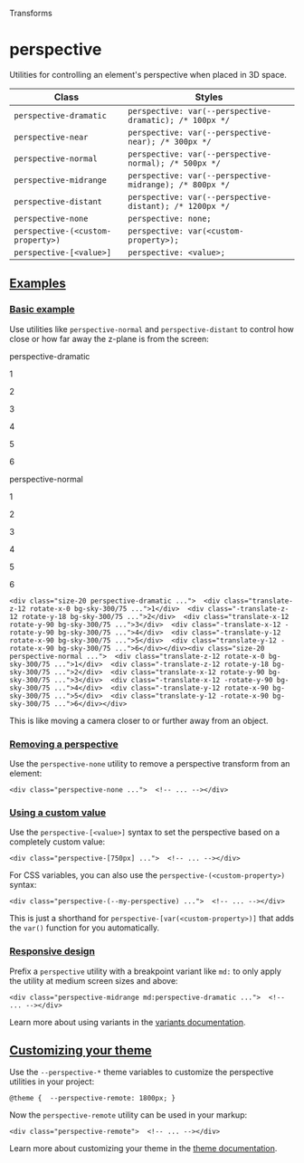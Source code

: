 <!--$-->

<!--/$-->

Transforms

# perspective

Utilities for controlling an element's perspective when placed in 3D space.

| Class                             | Styles                                                  |
| --------------------------------- | ------------------------------------------------------- |
| `perspective-dramatic`            | `perspective: var(--perspective-dramatic); /* 100px */` |
| `perspective-near`                | `perspective: var(--perspective-near); /* 300px */`     |
| `perspective-normal`              | `perspective: var(--perspective-normal); /* 500px */`   |
| `perspective-midrange`            | `perspective: var(--perspective-midrange); /* 800px */` |
| `perspective-distant`             | `perspective: var(--perspective-distant); /* 1200px */` |
| `perspective-none`                | `perspective: none;`                                    |
| `perspective-(<custom-property>)` | `perspective: var(<custom-property>);`                  |
| `perspective-[<value>]`           | `perspective: <value>;`                                 |

## [Examples](#examples)

### [Basic example](#basic-example)

Use utilities like `perspective-normal` and `perspective-distant` to control how close or how far away the z-plane is from the screen:

perspective-dramatic

1

2

3

4

5

6

perspective-normal

1

2

3

4

5

6

```
<div class="size-20 perspective-dramatic ...">  <div class="translate-z-12 rotate-x-0 bg-sky-300/75 ...">1</div>  <div class="-translate-z-12 rotate-y-18 bg-sky-300/75 ...">2</div>  <div class="translate-x-12 rotate-y-90 bg-sky-300/75 ...">3</div>  <div class="-translate-x-12 -rotate-y-90 bg-sky-300/75 ...">4</div>  <div class="-translate-y-12 rotate-x-90 bg-sky-300/75 ...">5</div>  <div class="translate-y-12 -rotate-x-90 bg-sky-300/75 ...">6</div></div><div class="size-20 perspective-normal ...">  <div class="translate-z-12 rotate-x-0 bg-sky-300/75 ...">1</div>  <div class="-translate-z-12 rotate-y-18 bg-sky-300/75 ...">2</div>  <div class="translate-x-12 rotate-y-90 bg-sky-300/75 ...">3</div>  <div class="-translate-x-12 -rotate-y-90 bg-sky-300/75 ...">4</div>  <div class="-translate-y-12 rotate-x-90 bg-sky-300/75 ...">5</div>  <div class="translate-y-12 -rotate-x-90 bg-sky-300/75 ...">6</div></div>
```

This is like moving a camera closer to or further away from an object.

### [Removing a perspective](#removing-a-perspective)

Use the `perspective-none` utility to remove a perspective transform from an element:

```
<div class="perspective-none ...">  <!-- ... --></div>
```

### [Using a custom value](#using-a-custom-value)

Use the<!-- --> `perspective-[<value>]` <!-- -->syntax<!-- --> <!-- -->to set the <!-- -->perspective<!-- --> based on a completely custom value:

```
<div class="perspective-[750px] ...">  <!-- ... --></div>
```

For CSS variables, you can also use the<!-- --> `perspective-(<custom-property>)` <!-- -->syntax:

```
<div class="perspective-(--my-perspective) ...">  <!-- ... --></div>
```

This is just a shorthand for<!-- --> `perspective-[var(<custom-property>)]` <!-- -->that adds the `var()` function for you automatically.

### [Responsive design](#responsive-design)

Prefix <!-- -->a<!-- --> `perspective` utility<!-- --> <!-- -->with a breakpoint variant like `md:` to only apply the utility at <!-- -->medium<!-- --> <!-- -->screen sizes and above:

```
<div class="perspective-midrange md:perspective-dramatic ...">  <!-- ... --></div>
```

Learn more about using variants in the [variants documentation](/docs/hover-focus-and-other-states).

## [Customizing your theme](#customizing-your-theme)

Use the `--perspective-*` theme variables to customize the <!-- -->perspective<!-- --> <!-- -->utilities in your project:

```
@theme {  --perspective-remote: 1800px; }
```

Now the<!-- --> `perspective-remote` <!-- -->utility can be used in your markup:

```
<div class="perspective-remote">  <!-- ... --></div>
```

Learn more about customizing your theme in the<!-- --> [theme documentation](/docs/theme#customizing-your-theme).

<!--$-->

<!--/$-->
